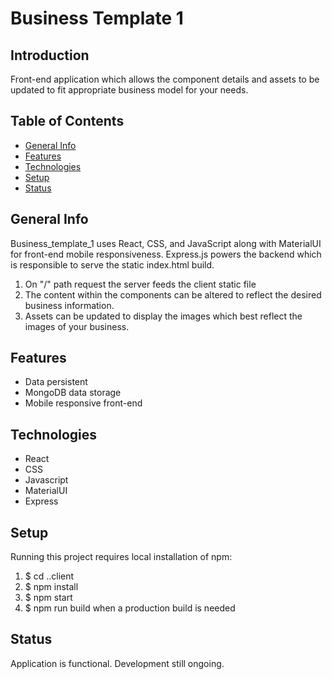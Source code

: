 # Business Template 1

## Introduction

Front-end application which allows the component details and assets to be updated to fit appropriate business model for your needs.

## Table of Contents

- [General Info](#general-info)
- [Features](#features)
- [Technologies](#technologies)
- [Setup](#setup)
- [Status](#status)

## General Info

Business_template_1 uses React, CSS, and JavaScript along with MaterialUI for front-end mobile responsiveness. Express.js powers the backend which is responsible to serve the static index.html build.

1. On "/" path request the server feeds the client static file
2. The content within the components can be altered to reflect the desired business information.
3. Assets can be updated to display the images which best reflect the images of your business.

## Features

- Data persistent
- MongoDB data storage
- Mobile responsive front-end

## Technologies

- React
- CSS
- Javascript
- MaterialUI
- Express

## Setup

Running this project requires local installation of npm:

1. $ cd ..client
2. $ npm install
3. $ npm start
4. $ npm run build when a production build is needed

## Status

Application is functional. Development still ongoing.
